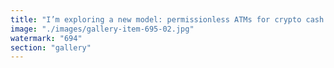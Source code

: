 ```yaml
---
title: "I’m exploring a new model: permissionless ATMs for crypto cash – and I need your thoughts.<br /><br />I'm building an open-source system for OpenCash ATMs and bills.<br />- Each bill = its own wallet<br />- Printed on Yupo paper with regular printers<br />- Only ATMs can deposit/withdraw to the bill’s wallet<br /><br />I’m thinking the private key must live in three places:<br />- On the bill (QR, NFC, or chip)<br />- In the ATM (secure enclave)<br />- In the cloud (redundancy, syncing)<br /><br />Would love feedback from crypto devs, hardware hackers, and financial inclusion nerds.<br /><br />What do you think? Would this model work?<br /><br />— Looking to launch the first prototype in the Caribbean under the OpenCash brand.<br /><br /><br />#CryptoInfra <br />#StablecoinATM <br />#OpenCash <br />#Web3Hardware <br />#SelfCustody <br />#FinancialInclusion <br />#OpenSource<br /><br />cc Dfns Diego Yanez Ledger"
image: "./images/gallery-item-695-02.jpg"
watermark: "694"
section: "gallery"
---
```

